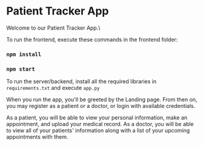 # Patient Tracker App
Welcome to our Patient Tracker App.\

To run the frontend, execute these commands in the frontend folder:
### `npm install`
### `npm start`

To run the server/backend, install all the required libraries in `requirements.txt` and execute `app.py`

When you run the app, you'll be greeted by the Landing page. From then on, you may register as
a patient or a doctor, or login with available credentials.

As a patient, you will be able to view your personal information, make an appointment, and upload your medical record.
As a doctor, you will be able to view all of your patients' information along with a list of your upcoming appointments with them.

